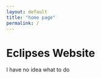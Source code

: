 ```yaml
---
layout: default
title: "home page"
permalink: /
---
```


# Eclipses Website
I have no idea what to do